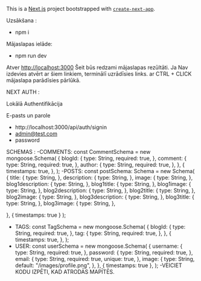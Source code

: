 This is a [Next.js](https://nextjs.org/) project bootstrapped with [`create-next-app`](https://github.com/vercel/next.js/tree/canary/packages/create-next-app).

Uzsākšana : 
 - npm i 

Mājaslapas ielāde:
 - npm run dev

 Atver [http://localhost:3000](http://localhost:3000) Šeit būs redzami mājaslapas rezūltāti. 
 Ja Nav izdevies atvērt ar šiem linkiem, terminālī uzrādīsies links.
 ar CTRL + CLICK mājaslapa parādīsies pārlūkā.

NEXT AUTH :

Lokālā Authentifikācija 

E-pasts un parole
- http://localhost:3000/api/auth/signin
- admin@test.com
- password

SCHEMAS :
 -COMMENTS: 
    const CommentSchema = new mongoose.Schema(
  {
    blogId: {
      type: String,
      required: true,
    },
    comment: {
      type: String,
      required: true,
    },
    author: {
      type: String,
      required: true,
    },
  },
  {
    timestamps: true,
  },
);
 -POSTS:
    const postSchema: Schema = new Schema(
  {
    title: {
      type: String,
    },
    description: {
      type: String,
    },
    image: {
      type: String,
    },
    blog1description: {
      type: String,
    },
    blog1title: {
      type: String,
    },
    blog1image: {
      type: String,
    },
    blog2description: {
      type: String,
    },
    blog2title: {
      type: String,
    },
    blog2image: {
      type: String,
    },
    blog3description: {
      type: String,
    },
    blog3title: {
      type: String,
    },
    blog3image: {
      type: String,
    },
    
  },
  { timestamps: true }
);
- TAGS:
  const TagSchema = new mongoose.Schema(
  {
    blogId: {
      type: String,
      required: true,
    },
    tag: {
      type: String,
      required: true,
    },
  },
  {
    timestamps: true,
  },
);
- USER: 
   const userSchema = new mongoose.Schema(
  {
    username: {
      type: String,
      required: true,
    },
    password: {
      type: String,
      required: true,
    },
    email: {
      type: String,
      required: true,
      unique: true,
    },
    image: {
      type: String,
      default: "/images/profile.png",
    },
  },
  { timestamps: true },
);
-VEICIET KODU IZPĒTI, KAD ATRODĀS MAPĪTĒS.  
